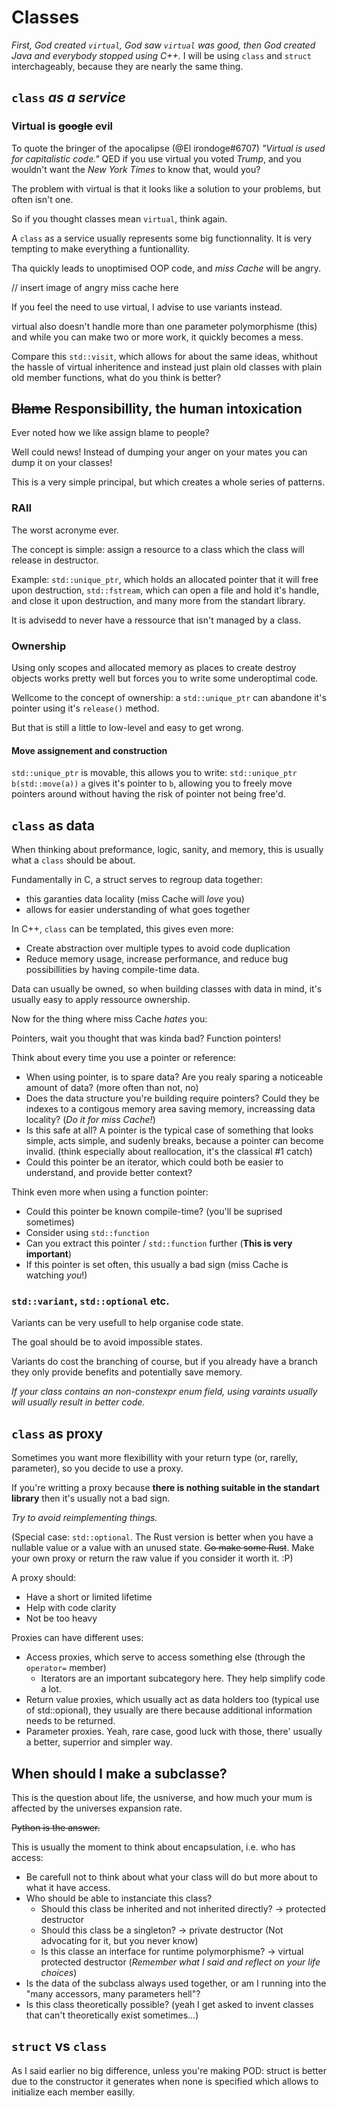 # Classes

*First, God created `virtual`, God saw `virtual` was good, then God created Java and everybody stopped using C++.*
I will be using `class` and `struct` interchageably, because they are nearly the same thing.

## `class` *as a service*

### Virtual is ~~google~~ evil

To quote the bringer of the apocalipse (@El irondoge#6707) *"Virtual is used for capitalistic code."* QED if you use virtual you voted *Trump*, and you wouldn't want the *New York Times* to know that, would you?

The problem with virtual is that it looks like a solution to your problems, but often isn't one.

So if you thought classes mean `virtual`, think again.

A `class` as a service usually represents some big functionnality. It is very tempting to make everything a funtionallity.

Tha quickly leads to unoptimised OOP code, and *miss Cache* will be angry.

// insert image of angry  miss cache here

If you feel the need to use virtual, I advise to use variants instead.

virtual also doesn't handle more than one parameter polymorphisme (this) and while you can make two or more work, it quickly becomes a mess.

Compare this `std::visit`, which allows for about the same ideas, whithout the hassle of virtual inheritence and instead just plain old classes with plain old member functions, what do you think is better?

## ~~Blame~~ Responsibillity, the human intoxication

Ever noted how we like assign blame to people?

Well could news! Instead of dumping your anger on your mates you can dump it on your classes!

This is a very simple principal, but which creates a whole series of patterns.

### RAII

The worst acronyme ever.

The concept is simple: assign a resource to a class which the class will release in destructor.

Example: `std::unique_ptr`, which holds an allocated pointer that it will free upon destruction, `std::fstream`, which can open a file and hold it's handle, and close it upon destruction, and many more from the standart library.

It is advisedd to never have a ressource that isn't managed by a class.

### Ownership

Using only scopes and allocated memory as places to create destroy objects works pretty well but forces you to write some underoptimal code.

Wellcome to the concept of ownership: a `std::unique_ptr` can abandone it's pointer using it's ```release()``` method.

But that is still a little to low-level and easy to get wrong.

#### Move assignement and construction

`std::unique_ptr` is movable, this allows you to write:
```std::unique_ptr b(std::move(a))```
`a` gives it's pointer to `b`, allowing you to freely move pointers around without having the risk of pointer not being free'd.

## `class` as data

When thinking about preformance, logic, sanity, and memory, this is usually what a `class` should be about.

Fundamentally in C, a struct serves to regroup data together:
 - this garanties data locality (miss Cache will *love* you)
 - allows for easier understanding of what goes together

In C++, `class` can be templated, this gives even more:
 - Create abstraction over multiple types to avoid code duplication
 - Reduce memory usage, increase performance, and reduce bug possibillities by having compile-time data.

Data can usually be owned, so when building classes with data in mind, it's usually easy to apply ressource ownership.

Now for the thing where miss Cache *hates* you:

Pointers, wait you thought that was kinda bad? Function pointers!

Think about every time you use a pointer or reference:
 - When using pointer, is to spare data? Are you realy sparing a noticeable amount of data? (more often than not, no)
 - Does the data structure you're building require pointers? Could they be indexes to a contigous memory area saving memory, increassing data locality? (*Do it for miss Cache!*)
 - Is this safe at all? A pointer is the typical case of something that looks simple, acts simple, and sudenly breaks, because a pointer can become invalid. (think especially about reallocation, it's the classical \#1 catch)
 - Could this pointer be an iterator, which could both be easier to understand, and provide better context?

Think even more when using a function pointer:
 - Could this pointer be known compile-time? (you'll be suprised sometimes)
 - Consider using `std::function`
 - Can you extract this pointer / `std::function` further (__This is very important__)
 - If this pointer is set often, this usually a bad sign (miss Cache is watching *you*!)

### `std::variant`, `std::optional` etc.

Variants can be very usefull to help organise code state.

The goal should be to avoid impossible states.

Variants do cost the branching of course, but if you already have a branch they only provide benefits and potentially save memory.

*If your class contains an non-constexpr enum field, using varaints usually will usually result in better code.*

## `class` as proxy

Sometimes you want more flexibillity with your return type (or, rarelly, parameter), so you decide to use a proxy.

If you're writting a proxy because __there is nothing suitable in the standart library__ then it's usually not a bad sign.

_Try to avoid reimplementing things._

(Special case: `std::optional`. The Rust version is better when you have a nullable value or a value with an unused state. ~~Go make some Rust~~. Make your own proxy or return the raw value if you consider it worth it. :P)

A proxy should:
 - Have a short or limited lifetime
 - Help with code clarity
 - Not be too heavy

Proxies can have different uses:
 - Access proxies, which serve to access something else (through the `operator=` member)
   - Iterators are an important subcategory here. They help simplify code a lot.
 - Return value proxies, which usually act as data holders too (typical use of std::opional), they usually are there because additional information needs to be returned.
 - Parameter proxies. Yeah, rare case, good luck with those, there' usually a better, superrior and simpler way.

## When should I make a subclasse?

This is the question about life, the usniverse, and how much your mum is affected by the universes expansion rate.

~~Python is the answer.~~

This is usually the moment to think about encapsulation, i.e. who has access:
 - Be carefull not to think about what your class will do but more about to what it have access.
 - Who should be able to instanciate this class?
   - Should this class be inherited and not inherited directly? -> protected destructor
   - Should this class be a singleton? -> private destructor (Not advocating for it, but you never know)
   - Is this classe an interface for runtime polymorphisme? -> virtual protected destructor (*Remember what I said and reflect on your life choices*)
 - Is the data of the subclass always used together, or am I running into the "many accessors, many parameters hell"?
 - Is this class theoretically possible? (yeah I get asked to invent classes that can't theoretically exist sometimes...)

## `struct` vs `class`

As I said earlier no big difference, unless you're making POD: struct is better due to the constructor it generates when none is specified which allows to initialize each member easilly.
